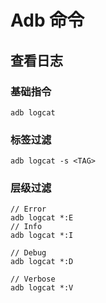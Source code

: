 # Adb 命令

## 查看日志

### 基础指令

```{.sh}
adb logcat
```

### 标签过滤

```{.sh}
adb logcat -s <TAG>
```

### 层级过滤
```{.sh}
// Error
adb logcat *:E
// Info
adb logcat *:I

// Debug
adb logcat *:D

// Verbose
adb logcat *:V

```